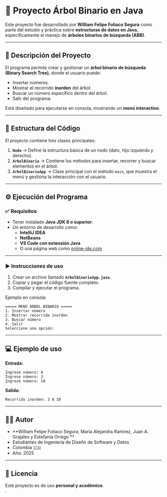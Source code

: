 # 🌳 Proyecto Árbol Binario en Java

Este proyecto fue desarrollado por **William Felipe Foliaco Segura** como parte del estudio y práctica sobre **estructuras de datos en Java**, específicamente el manejo de **árboles binarios de búsqueda (ABB)**.

---

## 📖 Descripción del Proyecto

El programa permite crear y gestionar un **árbol binario de búsqueda (Binary Search Tree)**, donde el usuario puede:

- Insertar números.
- Mostrar el recorrido **inorden** del árbol.
- Buscar un número específico dentro del árbol.
- Salir del programa.

Está diseñado para ejecutarse en consola, mostrando un **menú interactivo**.

---

## 🧩 Estructura del Código

El proyecto contiene tres clases principales:

1. **`Nodo`** → Define la estructura básica de un nodo (dato, hijo izquierdo y derecho).  
2. **`ArbolBinario`** → Contiene los métodos para insertar, recorrer y buscar elementos en el árbol.  
3. **`ArbolBinarioApp`** → Clase principal con el método `main`, que muestra el menú y gestiona la interacción con el usuario.

---

## ⚙️ Ejecución del Programa

### ✅ Requisitos
- Tener instalado **Java JDK 8 o superior**.  
- Un entorno de desarrollo como:
  - **IntelliJ IDEA**
  - **NetBeans**
  - **VS Code con extensión Java**
  - O una página web como [online-ide.com](https://www.online-ide.com/)

---

### ▶️ Instrucciones de uso

1. Crear un archivo llamado **`ArbolBinarioApp.java`**.  
2. Copiar y pegar el código fuente completo.  
3. Compilar y ejecutar el programa.

Ejemplo en consola:
```
===== MENÚ ÁRBOL BINARIO =====
1. Insertar número
2. Mostrar recorrido inorden
3. Buscar número
4. Salir
Seleccione una opción:
```

---

## 💻 Ejemplo de uso

**Entrada:**
```
Ingrese número: 8
Ingrese número: 3
Ingrese número: 10
```

**Salida:**
```
Recorrido inorden: 3 8 10
```

---

## 👨‍💻 Autor

- **William Felipe Foliaco Segura, María Alejandra Ramirez, Juan A. Grajales y Estefania Orrego **
- Estudiantes  de Ingeniería de Diseño de Software y Datos  
- Colombia 🇨🇴  
- Año: 2025

---

## 📜 Licencia

Este proyecto es de uso **personal y académico**.  
.
